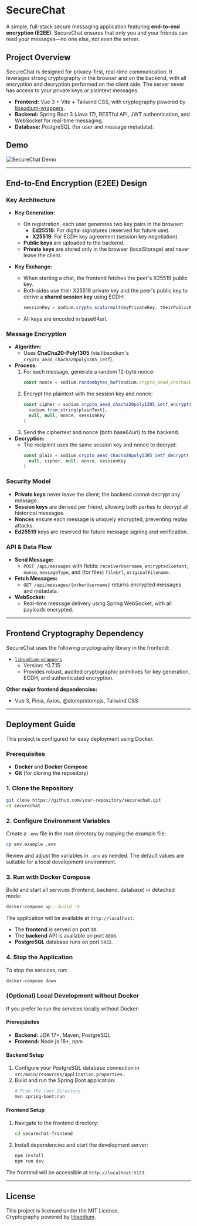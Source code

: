 # SecureChat

A simple, full-stack secure messaging application featuring **end-to-end encryption (E2EE)**. SecureChat ensures that only you and your friends can read your messages—no one else, not even the server.

## Project Overview

SecureChat is designed for privacy-first, real-time communication. It leverages strong cryptography in the browser and on the backend, with all encryption and decryption performed on the client side. The server never has access to your private keys or plaintext messages.

- **Frontend:** Vue 3 + Vite + Tailwind CSS, with cryptography powered by [libsodium-wrappers](https://github.com/jedisct1/libsodium).
- **Backend:** Spring Boot 3 (Java 17), RESTful API, JWT authentication, and WebSocket for real-time messaging.
- **Database:** PostgreSQL (for user and message metadata).

## Demo

![SecureChat Demo](docs/images/demo.png)

---

## End-to-End Encryption (E2EE) Design

### Key Architecture

- **Key Generation:**  
  - On registration, each user generates two key pairs in the browser:
    - **Ed25519**: For digital signatures (reserved for future use).
    - **X25519**: For ECDH key agreement (session key negotiation).
  - **Public keys** are uploaded to the backend.  
  - **Private keys** are stored only in the browser (localStorage) and never leave the client.

- **Key Exchange:**  
  - When starting a chat, the frontend fetches the peer's X25519 public key.
  - Both sides use their X25519 private key and the peer's public key to derive a **shared session key** using ECDH:
    ```js
    sessionKey = sodium.crypto_scalarmult(myPrivateKey, theirPublicKey)
    ```
  - All keys are encoded in base64url.

### Message Encryption

- **Algorithm:**  
  - Uses **ChaCha20-Poly1305** (via libsodium's `crypto_aead_chacha20poly1305_ietf`).
- **Process:**  
  1. For each message, generate a random 12-byte nonce:
     ```js
     const nonce = sodium.randombytes_buf(sodium.crypto_aead_chacha20poly1305_ietf_NPUBBYTES)
     ```
  2. Encrypt the plaintext with the session key and nonce:
     ```js
     const cipher = sodium.crypto_aead_chacha20poly1305_ietf_encrypt(
       sodium.from_string(plainText),
       null, null, nonce, sessionKey
     )
     ```
  3. Send the ciphertext and nonce (both base64url) to the backend.
- **Decryption:**  
  - The recipient uses the same session key and nonce to decrypt:
    ```js
    const plain = sodium.crypto_aead_chacha20poly1305_ietf_decrypt(
      null, cipher, null, nonce, sessionKey
    )
    ```

### Security Model

- **Private keys** never leave the client; the backend cannot decrypt any message.
- **Session keys** are derived per friend, allowing both parties to decrypt all historical messages.
- **Nonces** ensure each message is uniquely encrypted, preventing replay attacks.
- **Ed25519** keys are reserved for future message signing and verification.

### API & Data Flow

- **Send Message:**  
  - `POST /api/messages` with fields: `receiverUsername`, `encryptedContent`, `nonce`, `messageType`, and (for files) `fileUrl`, `originalFilename`.
- **Fetch Messages:**  
  - `GET /api/messages/{otherUsername}` returns encrypted messages and metadata.
- **WebSocket:**  
  - Real-time message delivery using Spring WebSocket, with all payloads encrypted.

---

## Frontend Cryptography Dependency

SecureChat uses the following cryptography library in the frontend:

- [`libsodium-wrappers`](https://github.com/jedisct1/libsodium)  
  - Version: ^0.7.15  
  - Provides robust, audited cryptographic primitives for key generation, ECDH, and authenticated encryption.

**Other major frontend dependencies:**
- Vue 3, Pinia, Axios, @stomp/stompjs, Tailwind CSS

---

## Deployment Guide

This project is configured for easy deployment using Docker.

### Prerequisites

- **Docker** and **Docker Compose**
- **Git** (for cloning the repository)

### 1. Clone the Repository

```bash
git clone https://github.com/your-repository/securechat.git
cd securechat
```

### 2. Configure Environment Variables

Create a `.env` file in the root directory by copying the example file:
```bash
cp env.example .env
```
Review and adjust the variables in `.env` as needed. The default values are suitable for a local development environment.

### 3. Run with Docker Compose

Build and start all services (frontend, backend, database) in detached mode:
```bash
docker-compose up --build -d
```
The application will be available at `http://localhost`.

- The **frontend** is served on port `80`.
- The **backend** API is available on port `8080`.
- **PostgreSQL** database runs on port `5432`.

### 4. Stop the Application

To stop the services, run:
```bash
docker-compose down
```

### (Optional) Local Development without Docker

If you prefer to run the services locally without Docker:

#### Prerequisites
- **Backend:** JDK 17+, Maven, PostgreSQL
- **Frontend:** Node.js 18+, npm

#### Backend Setup
1.  Configure your PostgreSQL database connection in `src/main/resources/application.properties`.
2.  Build and run the Spring Boot application:
    ```bash
    # From the root directory
    mvn spring-boot:run
    ```

#### Frontend Setup
1.  Navigate to the frontend directory:
    ```bash
    cd securechat-frontend
    ```
2.  Install dependencies and start the development server:
    ```bash
    npm install
    npm run dev
    ```
The frontend will be accessible at `http://localhost:5173`.

---

## License

This project is licensed under the MIT License.  
Cryptography powered by [libsodium](https://github.com/jedisct1/libsodium).
